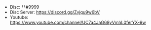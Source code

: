 - Disc: ††#9999
- Disc Server: https://discord.gg/Zvjqu9w6bV
- Youtube: https://www.youtube.com/channel/UC7a4JaG68yVmhL0ferYX-9w

